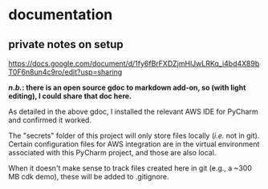 # documentation

## private notes on setup
https://docs.google.com/document/d/1fy6fBrFXDZjmHlJwLRKq_i4bd4X89bT0F6n8un4c9ro/edit?usp=sharing

**_n.b._: there is an open source gdoc to markdown add-on, so (with light editing), I could share that doc here.**

As detailed in the above gdoc, I installed the relevant AWS IDE for PyCharm and confirmed it worked.

The "secrets" folder of this project will only store files locally (_i.e._ not in git). 
Certain configuration files for AWS integration are in the virtual environment associated with this PyCharm project, and those are also local.

When it doesn't make sense to track files created here in git (e.g., a ~300 MB cdk demo), these will be added to .gitignore.